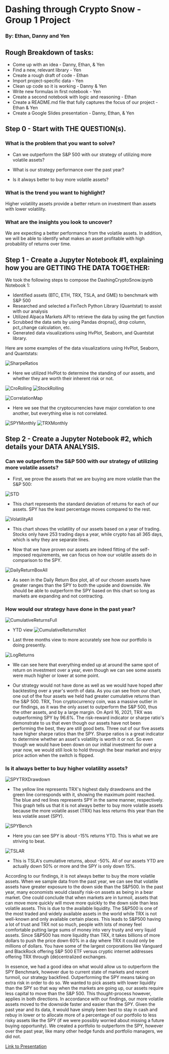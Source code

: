 # Dashing through Crypto Snow - Group 1 Project
### By: Ethan, Danny and Yen
## Rough Breakdown of tasks:
* Come up with an idea - Danny, Ethan, & Yen
* Find a new, relevant library - Yen
* Create a rough draft of code - Ethan
* Import project-specific data - Yen
* Clean up code so it is working - Danny & Yen
* Write new formulas in first notebook - Yen
* Create a second notebook with logic and reasoning - Ethan
* Create a README.md file that fully captures the focus of our project - Ethan & Yen
* Create a Google Slides presentation - Danny, Ethan, & Yen

## Step 0 - Start with THE QUESTION(s).
### What is the problem that you want to solve?
* Can we outperform the S&P 500 with our strategy of utilizing more volatile assets?

* What is our strategy performance over the past year?

* Is it always better to buy more volatile assets? 

### What is the trend you want to highlight?
Higher volatility assets provide a better return on investment than assets with lower volatility. 

### What are the insights you look to uncover?
We are expecting a better performance from the volatile assets. In addition, we will be able to identify what makes an asset profitable with high probability of returns over time.

## Step 1 - Create a Jupyter Notebook #1, explaining how you are GETTING THE DATA TOGETHER:
We took the following steps to compose the DashingCryptoSnow.ipynb Notebook 1: 
* Identified assets (BTC, ETH, TRX, TSLA, and GME) to benchmark with S&P 500
* Researched and selected a FinTech Python Library (Quantstat) to assist with our analysis
* Utilized Alpaca Markets API to retrieve the data by using the get function
* Scrubbed the data sets by using Pandas dropna(), drop column, pct_change calculation, etc.  
* Generated data visualizations using HvPlot, Seaborn, and Quantstat library.

Here are some examples of the data visualizations using HvPlot, Seaborn, and Quantstats: 

![SharpeRatios](https://github.com/dannynday/group-project-1/blob/main/Image/SharpeRatiosAll.png)
* Here we utilized HvPlot to determine the standing of our assets, and whether they are worth their inherent risk or not.

![CroRolling](https://github.com/dannynday/group-project-1/blob/main/Image/CryptoRollingReturns.png)
![StockRolling](https://github.com/dannynday/group-project-1/blob/main/Image/StockRollingReturns.png)

![CorrelationMap](https://github.com/dannynday/group-project-1/blob/main/Image/CorrelationHeatMap.png)
* Here we see that the cryptocurrencies have major correlation to one another, but everything else is not correlated. 

![SPYMonthly](https://github.com/dannynday/group-project-1/blob/main/Image/SPYMonthlyChart.png)
![TRXMonthly](https://github.com/dannynday/group-project-1/blob/main/Image/TRXMonthlyChart.png)

## Step 2 - Create a Jupyter Notebook #2, which details your DATA ANALYSIS.
### Can we outperform the S&P 500 with our strategy of utilizing more volatile assets?
* First, we prove the assets that we are buying are more volatile than the S&P 500:

![STD](https://github.com/dannynday/group-project-1/blob/main/Image/STDAll.png)
* This chart represents the standard deviation of returns for each of our assets. SPY has the least percentage moves compared to the rest.

![VolatilityAll](https://github.com/dannynday/group-project-1/blob/main/Image/VolatilityBoth.png)
* This chart shows the volatility of our assets based on a year of trading. Stocks only have 253 trading days a year, while crypto has all 365 days, which is why they are separate lines.

* Now that we have proven our assets are indeed fitting of the self-imposed requirements, we can focus on how our volatile assets do in comparison to the SPY.

![DailyReturnBoxAll](https://github.com/dannynday/group-project-1/blob/main/Image/DailyBoxPlotAll.png)

* As seen in the Daily Return Box plot, all of our chosen assets have greater ranges than the SPY to both the upside and downside. We should be able to outperform the SPY based on this chart so long as markets are expanding and not contracting.

### How would our strategy have done in the past year?

![CumulativeReturnsFull](https://github.com/dannynday/group-project-1/blob/main/Image/Total_CReturns.png)
* YTD view
![CumulativeReturnsNot](https://github.com/dannynday/group-project-1/blob/main/Image/Short_CReturns.png)

* Last three months view to more accurately see how our portfolio is doing presently.

![LogReturns](https://github.com/dannynday/group-project-1/blob/main/Image/LogReturnAll.png)
* We can see here that everything ended up at around the same spot of return on investment over a year, even though we can see some assets were much higher or lower at some point.

* Our strategy would not have done as well as we would have hoped after backtesting over a year's worth of data. As you can see from our chart, one out of the four assets we held had greater cumulative returns than the S&P 500. TRX, Tron cryptocurrency coin, was a massive outlier in our findings, as it was the only asset to outperform the S&P 500, thus the other assets, and by a large margin. On April 16, 2021, TRX was outperforming SPY by 96.6%. The risk-reward indicator or sharpe ratio's demonstrate to us that even though our assets have not been performing the best, they are still good bets. Three out of our five assets have higher sharpe ratios than the SPY. Sharpe ratios is a great indicator to determine whether an asset's volatility is worth it or not. So even though we would have been down on our initial investment for over a year now, we would still look to hold through the bear market and enjoy price action when the switch is flipped. 

### Is it always better to buy higher volatility assets? 
 
![SPYTRXDrawdown](https://github.com/dannynday/group-project-1/blob/main/Image/SPY_TRX_drawdown.png)
* The yellow line represents TRX's highest daily drawdowns and the green line corresponds with it, showing the maximum point reached. The blue and red lines represents SPY in the same manner, respectively. This graph tells us that it is not always better to buy more volatile assets because the more volatile asset (TRX) has less returns this year than the less volatile asset (SPY). 

![SPYBench](https://github.com/dannynday/group-project-1/blob/main/Image/SPYBenchmark.png)
* Here you can see SPY is about -15% returns YTD. This is what we are striving to beat.

![TSLAR](https://github.com/dannynday/group-project-1/blob/main/Image/TSLA_return.png)
* This is TSLA's cumulative returns, about -50%. All of our assets YTD are actually down 50% or more and the SPY is only down 15%. 

According to our findings, it is not always better to buy the more volatile assets. When we sample data from the past year, we can see that volatile assets have greater exposure to the down side than the S&P500. In the past year, many economists would classify risk-on assets as being in a bear market. One could conclude that when markets are in turmoil, assets that can move more quickly will move more quickly to the down side than less volatile assets. This is due to the available liquidity. The S&P500 is one of the most traded and widely available assets in the world while TRX is not well-known and only available certain places. This leads to S&P500 having a lot of trust and TRX not so much, people with lots of money feel comfortable putting large sums of money into very trusty and very liquid assets. Since S&P500 has more liquidity than TRX, it takes billions of more dollars to push the price down 60% in a day where TRX it could only be millions of dollars. You have some of the largest corporations like Vanguard and BlackRock offering S&P 500 ETF versus cryptic internet addresses offering TRX through (de)centralized exchanges. 

In essence, we had a good idea on what would allow us to outperform the SPY Benchmark, however due to current state of markets and recent turmoil, our strategy backfired. Outperforming the SPY means taking on extra risk in order to do so. We wanted to pick assets with lower liquidity than the SPY so that way when the markets are going up, our assets require less capital to move than the S&P 500. This thought-process however, applies in both directions. In accordance with our findings, our more volatile assets moved to the downside faster and easier than the SPY. Given the past year and its data, it would have simply been best to stay in cash and rebuy in lower or to allocate more of a percentage of our portfolio to less risky assets like the SPY (if we were possibly worried about missing a future buying opportunity). We created a portfolio to outperform the SPY, however over the past year, like many other hedge funds and portfolio managers, we did not.

[Link to Presentation](https://docs.google.com/presentation/d/1uX7rd0vqJdauwHP_hN4a7PsM8Ll4kXEx/edit?usp=sharing&ouid=112227308253472634696&rtpof=true&sd=true)